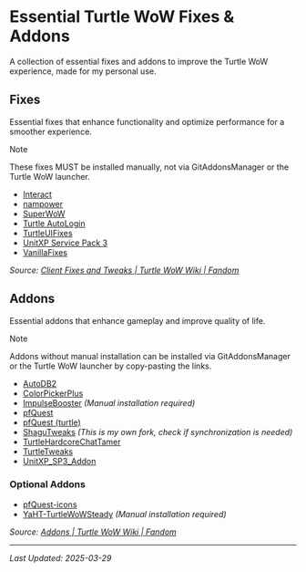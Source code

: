 # Essential Turtle WoW Fixes & Addons

A collection of essential fixes and addons to improve the Turtle WoW experience, made for my personal use.

## Fixes

Essential fixes that enhance functionality and optimize performance for a smoother experience.

> [!NOTE]
> These fixes MUST be installed manually, not via GitAddonsManager or the Turtle WoW launcher.

- [Interact](https://github.com/luskanek/Interact)
- [nampower](https://github.com/namreeb/nampower)
- [SuperWoW](https://github.com/balakethelock/SuperWoW)
- [Turtle AutoLogin](https://github.com/MarcelineVQ/turtle-autologin)
- [TurtleUIFixes](https://github.com/Otari98/TurtleUIFixes)
- [UnitXP Service Pack 3](https://github.com/allfoxwy/UnitXP_SP3)
- [VanillaFixes](https://github.com/hannesmann/vanillafixes)

_Source: [Client Fixes and Tweaks | Turtle WoW Wiki | Fandom](https://turtle-wow.fandom.com/wiki/Client_Fixes_and_Tweaks)_

## Addons

Essential addons that enhance gameplay and improve quality of life.

> [!NOTE]
> Addons without manual installation can be installed via GitAddonsManager or the Turtle WoW launcher by copy-pasting the links.

- [AutoDB2](https://github.com/refaim/AutoDB2.git)
- [ColorPickerPlus](https://github.com/mrrosh/ColorPickerPlus.git)
- [ImpulseBooster](https://github.com/Warlockbugs/impulse-booster) _(Manual installation required)_
- [pfQuest](https://github.com/shagu/pfQuest.git)
- [pfQuest (turtle)](https://github.com/shagu/pfQuest-turtle.git)
- [ShaguTweaks](https://github.com/waverion/ShaguTweaks.git) _(This is my own fork, check if synchronization is needed)_
- [TurtleHardcoreChatTamer](https://github.com/refaim/TurtleHardcoreChatTamer.git)
- [TurtleTweaks](https://github.com/mitjafelicijan/TurtleTweaks.git)
- [UnitXP_SP3_Addon](https://github.com/allfoxwy/UnitXP_SP3_Addon.git)

### Optional Addons

- [pfQuest-icons](https://github.com/shagu/pfQuest-icons.git)
- [YaHT-TurtleWoWSteady](https://github.com/aspanj/YaHT-TurtleWoWSteady) _(Manual installation required)_

_Source: [Addons | Turtle WoW Wiki | Fandom](https://turtle-wow.fandom.com/wiki/Addons)_

---

_Last Updated: 2025-03-29_
